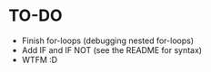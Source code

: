 # TO-DO

* Finish for-loops (debugging nested for-loops)
* Add IF and IF NOT (see the README for syntax)
* WTFM :D

